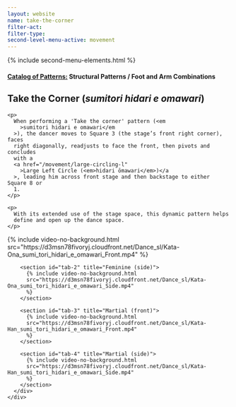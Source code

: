 ```yaml
---
layout: website
name: take-the-corner
filter-act:
filter-type:
second-level-menu-active: movement
---
```


{% include second-menu-elements.html %}

<main class="page-content">
  <div class="text-container">
    <h4>
      <a href="/movement/">Catalog of Patterns:</a> Structural Patterns / Foot
      and Arm Combinations
    </h4>
    <h2>Take the Corner (<em>sumitori hidari e omawari</em>)</h2>

    <p>
      When performing a 'Take the corner' pattern (<em
        >sumitori hidari e omawari</em
      >), the dancer moves to Square 3 (the stage’s front right corner), faces
      right diagonally, readjusts to face the front, then pivots and concludes
      with a
      <a href="/movement/large-circling-l"
        >Large Left Circle (<em>hidari ōmawari</em>)</a
      >, leading him across front stage and then backstage to either Square 8 or
      1.
    </p>

    <p>
      With its extended use of the stage space, this dynamic pattern helps
      define and open up the dance space.
    </p>
  </div>

  <div class="tabs-container">
    <div class="tabs-container__links">
      <div class="wrapper">
        <div id="tabs"></div>
      </div>
    </div>
    <div class="tabs-container__content">
      <div class="wrapper">
        <section id="tab-1" title="Feminine (front)">
          {% include video-no-background.html
          src="https://d3msn78fivoryj.cloudfront.net/Dance_sl/Kata-Ona_sumi_tori_hidari_e_omawari_Front.mp4"
          %}
        </section>

        <section id="tab-2" title="Feminine (side)">
          {% include video-no-background.html
          src="https://d3msn78fivoryj.cloudfront.net/Dance_sl/Kata-Ona_sumi_tori_hidari_e_omawari_Side.mp4"
          %}
        </section>

        <section id="tab-3" title="Martial (front)">
          {% include video-no-background.html
          src="https://d3msn78fivoryj.cloudfront.net/Dance_sl/Kata-Han_sumi_tori_hidari_e_omawari_Front.mp4"
          %}
        </section>

        <section id="tab-4" title="Martial (side)">
          {% include video-no-background.html
          src="https://d3msn78fivoryj.cloudfront.net/Dance_sl/Kata-Han_sumi_tori_hidari_e_omawari_Side.mp4"
          %}
        </section>
      </div>
    </div>
  </div>
</main>
